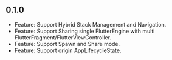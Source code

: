 ## 0.1.0

* Feature: Support Hybrid Stack Management and Navigation.
* Feature: Support Sharing single FlutterEngine with multi FlutterFragment/FlutterViewController.
* Feature: Support Spawn and Share mode.
* Feature: Support origin AppLifecycleState.
